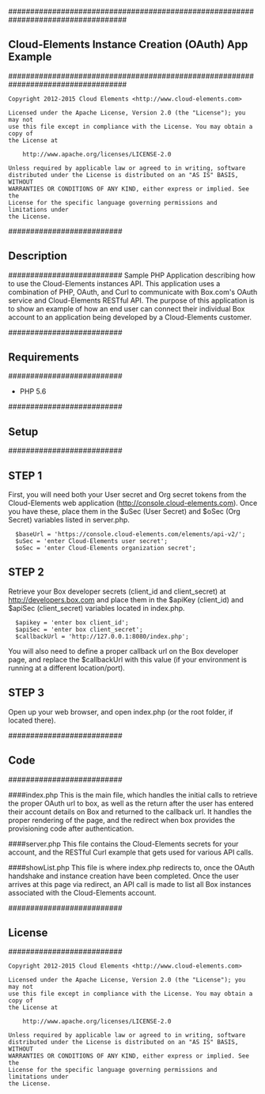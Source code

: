 ###################################################################################
##     Cloud-Elements Instance Creation (OAuth) App Example                      ##
###################################################################################

```
Copyright 2012-2015 Cloud Elements <http://www.cloud-elements.com>          

Licensed under the Apache License, Version 2.0 (the "License"); you may not
use this file except in compliance with the License. You may obtain a copy of
the License at

    http://www.apache.org/licenses/LICENSE-2.0

Unless required by applicable law or agreed to in writing, software
distributed under the License is distributed on an "AS IS" BASIS, WITHOUT
WARRANTIES OR CONDITIONS OF ANY KIND, either express or implied. See the
License for the specific language governing permissions and limitations under
the License.
```

##########################
##     Description      ##
##########################
Sample PHP Application describing how to use the Cloud-Elements instances API. This application uses a combination of PHP, OAuth, and Curl to communicate with Box.com's OAuth service and Cloud-Elements RESTful API. The purpose of this application is to show an example of how an end user can connect their individual Box account to an application being developed by a Cloud-Elements customer.

##########################
##     Requirements     ##
##########################
* PHP 5.6

##########################
##         Setup        ##
##########################

## STEP 1 ##
First, you will need both your User secret and Org secret tokens from the Cloud-Elements web application (http://console.cloud-elements.com). Once you have these, place them in the $uSec (User Secret) and $oSec (Org Secret) variables listed in server.php.

```
  $baseUrl = 'https://console.cloud-elements.com/elements/api-v2/';
  $uSec = 'enter Cloud-Elements user secret';
  $oSec = 'enter Cloud-Elements organization secret';
```

## STEP 2 ##
Retrieve your Box developer secrets (client_id and client_secret) at http://developers.box.com and place them in the $apiKey (client_id) and $apiSec (client_secret) variables located in index.php.

```
  $apikey = 'enter box client_id';
  $apiSec = 'enter box client_secret';
  $callbackUrl = 'http://127.0.0.1:8080/index.php';
```

You will also need to define a proper callback url on the Box developer page, and replace the $callbackUrl with this value (if your environment is running at a different location/port).

## STEP 3 ##
Open up your web browser, and open index.php (or the root folder, if located there).

##########################
##          Code        ##
##########################

####index.php
This is the main file, which handles the initial calls to retrieve the proper OAuth url to box, as well as the return after the user has entered their account details on Box and returned to the callback url. It handles the proper rendering of the page, and the redirect when box provides the provisioning code after authentication.

####server.php
This file contains the Cloud-Elements secrets for your account, and the RESTful Curl example that gets used for various API calls.

####showList.php
This file is where index.php redirects to, once the OAuth handshake and instance creation have been completed. Once the user arrives at this page via redirect, an API call is made to list all Box instances associated with the Cloud-Elements account.

##########################
##        License       ##
##########################

```
Copyright 2012-2015 Cloud Elements <http://www.cloud-elements.com>

Licensed under the Apache License, Version 2.0 (the "License"); you may not
use this file except in compliance with the License. You may obtain a copy of
the License at

    http://www.apache.org/licenses/LICENSE-2.0

Unless required by applicable law or agreed to in writing, software
distributed under the License is distributed on an "AS IS" BASIS, WITHOUT
WARRANTIES OR CONDITIONS OF ANY KIND, either express or implied. See the
License for the specific language governing permissions and limitations under
the License.
```
